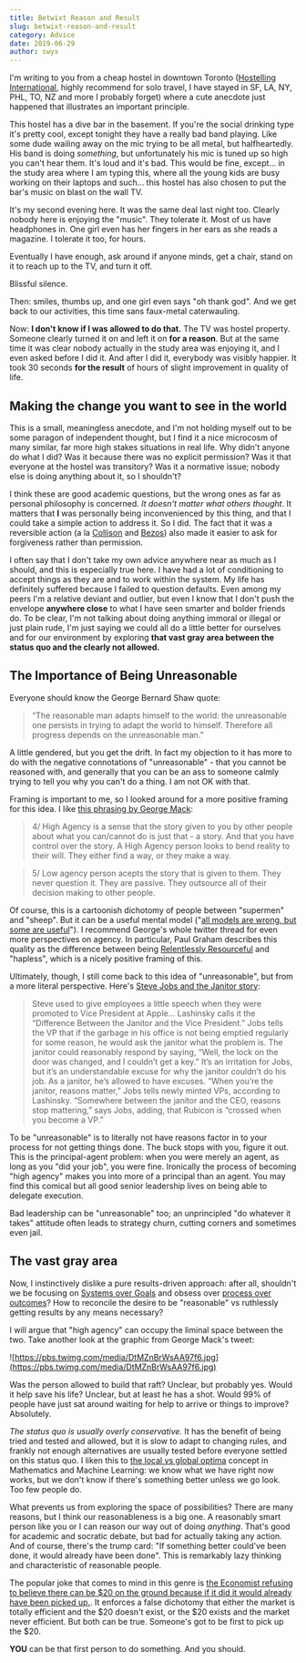 ```yaml
---
title: Betwixt Reason and Result
slug: betwixt-reason-and-result
category: Advice
date: 2019-06-29
author: swyx
---
```


I'm writing to you from a cheap hostel in downtown Toronto ([Hostelling International](https://reservations.hostellingtoronto.com/iqreservations/asp/IQHome.asp), highly recommend for solo travel, I have stayed in SF, LA, NY, PHL, TO, NZ and more I probably forget) where a cute anecdote just happened that illustrates an important principle.

This hostel has a dive bar in the basement. If you're the social drinking type it's pretty cool, except tonight they have a really bad band playing. Like some dude wailing away on the mic trying to be all metal, but halfheartedly. His band is doing _something_, but unfortunately his mic is tuned up so high you can't hear them. It's loud and it's bad. This would be fine, except... in the study area where I am typing this, where all the young kids are busy working on their laptops and such... this hostel has also chosen to put the bar's music on blast on the wall TV.

It's my second evening here. It was the same deal last night too. Clearly nobody here is enjoying the "music". They tolerate it. Most of us have headphones in. One girl even has her fingers in her ears as she reads a magazine. I tolerate it too, for hours.

Eventually I have enough, ask around if anyone minds, get a chair, stand on it to reach up to the TV, and turn it off.

Blissful silence.

Then: smiles, thumbs up, and one girl even says "oh thank god". And we get back to our activities, this time sans faux-metal caterwauling.

Now: **I don't know if I was allowed to do that.** The TV was hostel property. Someone clearly turned it on and left it on **for a reason**. But at the same time it was clear nobody actually in the study area was enjoying it, and I even asked before I did it. And after I did it, everybody was visibly happier. It took 30 seconds **for the result** of hours of slight improvement in quality of life.

## Making the change you want to see in the world

This is a small, meaningless anecdote, and I'm not holding myself out to be some paragon of independent thought, but I find it a nice microcosm of many similar, far more high stakes situations in real life. Why didn't anyone do what I did? Was it because there was no explicit permission? Was it that everyone at the hostel was transitory? Was it a normative issue; nobody else is doing anything about it, so I shouldn't?

I think these are good academic questions, but the wrong ones as far as personal philosophy is concerned. _It doesn't matter what others thought_. It matters that **I** was personally being inconvenienced by this thing, and that I could take a simple action to address it. So I did. The fact that it was a reversible action (a la [Collison](https://grahammann.net/blog/patrick-collison-on-decision-making) and [Bezos](https://www.cnbc.com/2018/11/19/jeff-bezos-simple-strategy-for-answering-amazons-hardest-questions--.html)) also made it easier to ask for forgiveness rather than permission.

I often say that I don't take my own advice anywhere near as much as I should, and this is especially true here. I have had a lot of conditioning to accept things as they are and to work within the system. My life has definitely suffered because I failed to question defaults. Even among my peers I'm a relative deviant and outlier, but even I know that I don't push the envelope **anywhere close** to what I have seen smarter and bolder friends do. To be clear, I'm not talking about doing anything immoral or illegal or just plain rude, I'm just saying we could all do a little better for ourselves and for our environment by exploring **that vast gray area between the status quo and the clearly not allowed.**

## The Importance of Being Unreasonable

Everyone should know the George Bernard Shaw quote:

> “The reasonable man adapts himself to the world: the unreasonable one persists in trying to adapt the world to himself. Therefore all progress depends on the unreasonable man.”

A little gendered, but you get the drift. In fact my objection to it has more to do with the negative connotations of "unreasonable" - that you cannot be reasoned with, and generally that you can be an ass to someone calmly trying to tell you why you can't do a thing. I am not OK with that.

Framing is important to me, so I looked around for a more positive framing for this idea. I like [this phrasing by George Mack](https://twitter.com/george__mack/status/1068238568777232384):

> 4/ High Agency is a sense that the story given to you by other people about what you can/cannot do is just that - a story. And that you have control over the story. A High Agency person looks to bend reality to their will. They either find a way, or they make a way.

> 5/ Low agency person acepts the story that is given to them. They never question it. They are passive. They outsource all of their decision making to other people.

Of course, this is a cartoonish dichotomy of people between "supermen" and "sheep". But it can be a useful mental model ("[all models are wrong, but some are useful](https://en.wikipedia.org/wiki/All_models_are_wrong)"). I recommend George's whole twitter thread for even more perspectives on agency. In particular, Paul Graham describes this quality as the difference between being [Relentlessly Resourceful](http://www.paulgraham.com/relres.html) and "hapless", which is a nicely positive framing of this.

Ultimately, though, I still come back to this idea of "unreasonable", but from a more literal perspective. Here's [Steve Jobs and the Janitor story](https://medium.com/swlh/reasons-dont-matter-a-lesson-from-steve-jobs-e9f31b9ecff0#4222):

> Steve used to give employees a little speech when they were promoted to Vice President at Apple… Lashinsky calls it the “Difference Between the Janitor and the Vice President.” Jobs tells the VP that if the garbage in his office is not being emptied regularly for some reason, he would ask the janitor what the problem is. The janitor could reasonably respond by saying, “Well, the lock on the door was changed, and I couldn’t get a key.” It’s an irritation for Jobs, but it’s an understandable excuse for why the janitor couldn’t do his job. As a janitor, he’s allowed to have excuses. “When you’re the janitor, reasons matter,” Jobs tells newly minted VPs, according to Lashinsky. “Somewhere between the janitor and the CEO, reasons stop mattering,” says Jobs, adding, that Rubicon is “crossed when you become a VP.”

To be "unreasonable" is to literally not have reasons factor in to your process for not getting things done. The buck stops with you, figure it out. This is the principal-agent problem: when you were merely an agent, as long as you "did your job", you were fine. Ironically the process of becoming "high agency" makes you into more of a principal than an agent. You may find this comical but all good senior leadership lives on being able to delegate execution.

Bad leadership can be "unreasonable" too; an unprincipled "do whatever it takes" attitude often leads to strategy churn, cutting corners and sometimes even jail.

## The vast gray area

Now, I instinctively dislike a pure results-driven approach: after all, shouldn't we be focusing on [Systems over Goals](https://blog.dilbert.com/2013/11/18/goals-vs-systems/) and obsess over [process over outcomes](https://a16z.com/2019/06/28/entrepreneurs-then-now-trends-decades-a16z-anniversary-ben-marc-stewart/)? How to reconcile the desire to be "reasonable" vs ruthlessly getting results by any means necessary?

I will argue that "high agency" can occupy the liminal space between the two. Take another look at the graphic from George Mack's tweet:

![https://pbs.twimg.com/media/DtMZnBrWsAA97f6.jpg](https://pbs.twimg.com/media/DtMZnBrWsAA97f6.jpg)

Was the person allowed to build that raft? Unclear, but probably yes. Would it help save his life? Unclear, but at least he has a shot. Would 99% of people have just sat around waiting for help to arrive or things to improve? Absolutely.

_The status quo is usually overly conservative._ It has the benefit of being tried and tested and allowed, but it is slow to adapt to changing rules, and frankly not enough alternatives are usually tested before everyone settled on this status quo. I liken this to [the local vs global optima](https://en.wikipedia.org/wiki/Local_optimum) concept in Mathematics and Machine Learning: we know what we have right now works, but we don't know if there's something better unless we go look. Too few people do.

What prevents us from exploring the space of possibilities? There are many reasons, but I think our reasonableness is a big one. A reasonably smart person like you or I can reason our way out of doing _anything_. That's good for academic and socratic debate, but bad for actually taking any action. And of course, there's the trump card: "If something better could've been done, it would already have been done". This is remarkably lazy thinking and characteristic of reasonable people.

The popular joke that comes to mind in this genre is [the Economist refusing to believe there can be \$20 on the ground because if it did it would already have been picked up.](https://www.etf.com/sections/features/123.html). It enforces a false dichotomy that either the market is totally efficient and the $20 doesn't exist, or the $20 exists and the market never efficient. But both can be true. Someone's got to be first to pick up the \$20.

**YOU** can be that first person to do something. And you should.
